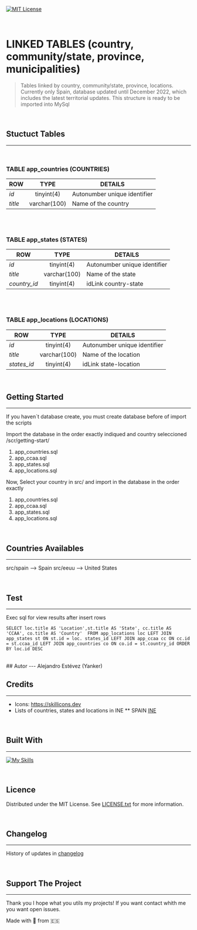 <!-- PROJECT SHIELDS -->
<!--
*** I'm using markdown "reference style" links for readability.
*** Reference links are enclosed in brackets [ ] instead of parentheses ( ).
*** See the bottom of this document for the declaration of the reference variables
*** for contributors-url, forks-url, etc. This is an optional, concise syntax you may use.
*** https://www.markdownguide.org/basic-syntax/#reference-style-links
-->
<!-- [![Contributors][contributors-shield]][contributors-url]
[![Forks][forks-shield]][forks-url]
[![Stargazers][stars-shield]][stars-url]
[![Issues][issues-shield]][issues-url] -->
[![MIT License][license-shield]][license-url]

<br>

# LINKED TABLES (country, community/state, province, municipalities)

> Tables linked by country, community/state, province, locations.
> Currently only Spain, database updated until December 2022, which includes the latest territorial updates.
> This structure is ready to be imported into MySql

<br>

## Stuctuct Tables
---
<br>

### TABLE app_countries (COUNTRIES)
| ROW           | TYPE          | DETAILS                           |
|---            |:---:          |---                                |
|*id*           |tinyint(4)     |Autonumber unique identifier       |
|*title*        |varchar(100)   |Name of the country                |

<br>
<br>

### TABLE app_states (STATES)
| ROW           | TYPE          | DETAILS                           |
|---            |:---:          |---                                |
|*id*           |tinyint(4)     |Autonumber unique identifier       |
|*title*        |varchar(100)   |Name of the state                  |
|*country_id*   |tinyint(4)     |idLink country-state               |

<br>
<br>

### TABLE app_locations (LOCATIONS)
| ROW           | TYPE          | DETAILS                           |
|---            |:---:          |---                                |
|*id*           |tinyint(4)     |Autonumber unique identifier       |
|*title*        |varchar(100)   |Name of the location               |
|*states_id*    |tinyint(4)     |idLink state-location              |

<br>

## Getting Started
---
If you haven´t  database create, you must create database before of import the scripts

Import the database in the order exactly indiqued and country seleccioned
/scr/getting-start/

1. app_countries.sql
2. app_ccaa.sql
3. app_states.sql
4. app_locations.sql

Now, Select your country in src/ and import in the database in the order exactly
1. app_countries.sql
2. app_ccaa.sql
3. app_states.sql
4. app_locations.sql

<br>

## Countries Availables
---
src/spain --> Spain
src/eeuu  --> United States

<br>

## Test
---
Exec sql for view results after insert rows

`SELECT loc.title AS 'Location',st.title AS 'State', cc.title AS 'CCAA', co.title AS 'Country' 
	FROM app_locations loc
	LEFT JOIN app_states st ON st.id = loc. states_id
	LEFT JOIN app_ccaa cc ON cc.id = st.ccaa_id
	LEFT JOIN app_countries co ON co.id = st.country_id
ORDER BY loc.id DESC`

<br>
## Autor
---
Alejandro Estévez (Yanker)

<br>

## Credits
---
* Icons: https://skillicons.dev
* Lists of countries, states and locations in INE 
** SPAIN 
[INE](https://www.ine.es/dyngs/INEbase/es/operacion.htm?c=Estadistica_C&cid=1254736177031&menu=ultiDatos&idp=1254734710990)

<br>

## Built With
---
[![My Skills](https://skillicons.dev/icons?i=mysql)](https://skillicons.dev)

<br>

## Licence
Distributed under the MIT License. See [LICENSE.txt](license-url) for more information.

<br>

## Changelog
---
History of updates in [changelog](changelog-url)

<br>

## Support The Project
---
Thank you I hope what you utils my projects! If you want contact whith me you want open issues.

Made with :love_letter: from :es:

<!-- MARKDOWN LINKS & IMAGES -->
<!-- https://www.markdownguide.org/basic-syntax/#reference-style-links -->
<!-- https://shields.io/ -->
[license-shield]: https://img.shields.io/github/license/othneildrew/Best-README-Template.svg?style=for-the-badge
[license-url]: https://github.com/othneildrew/Best-README-Template/blob/master/LICENSE.txt
[changelog-url]: ./changelog.md
[license-url]: ./LICENCE.txt
